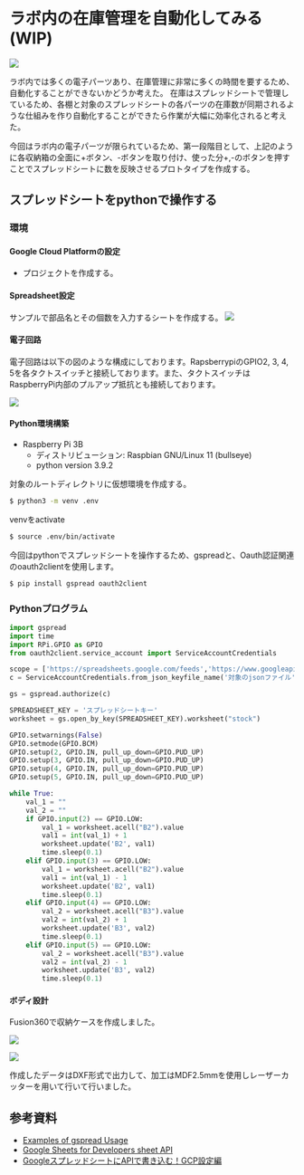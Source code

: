 <head>
  <link href="../css/extra.css" rel="stylesheet"></link>
</head>

# ラボ内の在庫管理を自動化してみる (WIP)

![](../images/prototype/prototype1/idea_sketch/idea_sketch.jpg#center)

ラボ内では多くの電子パーツあり、在庫管理に非常に多くの時間を要するため、自動化することができないかどうか考えた。
在庫はスプレッドシートで管理しているため、各棚と対象のスプレッドシートの各パーツの在庫数が同期されるような仕組みを作り自動化することができたら作業が大幅に効率化されると考えた。


今回はラボ内の電子パーツが限られているため、第一段階目として、上記のように各収納箱の全面に+ボタン、-ボタンを取り付け、使った分+,-のボタンを押すことでスプレッドシートに数を反映させるプロトタイプを作成する。


## スプレッドシートをpythonで操作する

### 環境

#### Google Cloud Platformの設定

- プロジェクトを作成する。
<!-- 
Google Cloud のコンソール画面を開いたらまず最初に新しいプロジェクトを作成します。
ナビゲーションメニューから以下の黄色い枠で囲われた部分をクリックします。
![](../images/prototype/prototype1/gcp_1.jpg#center)

プロジェクト選択・新規作成のウィンドウが表示されるため、新しいプロジェクトをクリックします。
![](../images/prototype/prototype1/gcp_2.jpg#center)

新しいプロジェクト作成ページに遷移するため、プロジェクト名を入力して作成ボタンをクリックします。
![](../images/prototype/prototype1/gcp_3.jpg#center)

プロジェクトができると、ナビゲーションバーの通知からプロジェクトを確認できるため、「プロジェクトを選択」をクリックして、作成したプロジェクトに移動しましょう。
![](../images/prototype/prototype1/gcp_4.jpg#center)

移動すると、対象のプロジェクトのダッシュボードページに遷移します。
![](../images/prototype/prototype1/gcp_5.jpg#center)

2. Spreadsheet APIとGoogle Drive APIを有効にする。

ハンバーガーメニューをクリックして「APIとサービス」-> 「ライブラリ」を選択します。
![](../images/prototype/prototype1/gcp_6.jpg#center)

以下のライブラリ検索ページが表示されるため、検索ボックスに「spreadsheet」と入力して「Google Sheets API」を表示します。
![](../images/prototype/prototype1/gcp_7.jpg#center)

Google Sheets APIを有効にするため、「有効にする」ボタンをクリックします。
![](../images/prototype/prototype1/gcp_8.jpg#center)


次に、上記と同様にGoogle Drive APIを検索して、有効化します。
![](../images/prototype/prototype1/gcp_9.jpg#center)

![](../images/prototype/prototype1/gcp_10.jpg#center)

「APIとサービス」-> 「有効なAPIとサービス」から有効化されていることを確認することができます。
![](../images/prototype/prototype1/gcp_11.jpg#center)


![](../images/prototype/prototype1/gcp_12.jpg#center)


5. 「認証情報」-> 「サービスアカウント名」-> 「役割: 編集者」, 「キータイプ: JSON」で作成する。 -->


#### Spreadsheet設定
サンプルで部品名とその個数を入力するシートを作成する。
![](../images/prototype/prototype1/spreadsheet/spreadsheet_1.jpg#center)

#### 電子回路

電子回路は以下の図のような構成にしております。RapsberrypiのGPIO2, 3, 4, 5を各タクトスイッチと接続しております。また、タクトスイッチはRaspberryPi内部のプルアップ抵抗とも接続しております。

![](../images/prototype/prototype1/circuit/circuit_1.jpg#center)

#### Python環境構築
- Raspberry Pi 3B
    - ディストリビューション: Raspbian GNU/Linux 11 (bullseye)
    - python version 3.9.2

対象のルートディレクトリに仮想環境を作成する。
```bash
$ python3 -m venv .env
```

venvをactivate
```bash
$ source .env/bin/activate
```

今回はpythonでスプレッドシートを操作するため、gspreadと、Oauth認証関連のoauth2clientを使用します。
```bash
$ pip install gspread oauth2client
```

### Pythonプログラム
```python
import gspread
import time
import RPi.GPIO as GPIO
from oauth2client.service_account import ServiceAccountCredentials

scope = ['https://spreadsheets.google.com/feeds','https://www.googleapis.com/auth/drive']
c = ServiceAccountCredentials.from_json_keyfile_name('対象のjsonファイル', scope)

gs = gspread.authorize(c)

SPREADSHEET_KEY = 'スプレッドシートキー'
worksheet = gs.open_by_key(SPREADSHEET_KEY).worksheet("stock")

GPIO.setwarnings(False)
GPIO.setmode(GPIO.BCM)
GPIO.setup(2, GPIO.IN, pull_up_down=GPIO.PUD_UP)
GPIO.setup(3, GPIO.IN, pull_up_down=GPIO.PUD_UP)
GPIO.setup(4, GPIO.IN, pull_up_down=GPIO.PUD_UP)
GPIO.setup(5, GPIO.IN, pull_up_down=GPIO.PUD_UP)

while True:
    val_1 = ""
    val_2 = ""
    if GPIO.input(2) == GPIO.LOW:
        val_1 = worksheet.acell("B2").value
        val1 = int(val_1) + 1
        worksheet.update('B2', val1)
        time.sleep(0.1)
    elif GPIO.input(3) == GPIO.LOW:
        val_1 = worksheet.acell("B2").value
        val1 = int(val_1) - 1
        worksheet.update('B2', val1)
        time.sleep(0.1)
    elif GPIO.input(4) == GPIO.LOW:
        val_2 = worksheet.acell("B3").value
        val2 = int(val_2) + 1
        worksheet.update('B3', val2)
        time.sleep(0.1)
    elif GPIO.input(5) == GPIO.LOW:
        val_2 = worksheet.acell("B3").value
        val2 = int(val_2) - 1
        worksheet.update('B3', val2)
        time.sleep(0.1)
```

#### ボディ設計

Fusion360で収納ケースを作成しました。

![](../images/prototype/prototype1/fusion360/fusion360_1.jpg#center)

![](../images/prototype/prototype1/fusion360/fusion360_2.jpg#center)

作成したデータはDXF形式で出力して、加工はMDF2.5mmを使用しレーザーカッターを用いて行いて行いました。



## 参考資料
- [Examples of gspread Usage](https://docs.gspread.org/en/latest/user-guide.html)
- [Google Sheets for Developers sheet API](https://developers.google.com/sheets/api)
- [GoogleスプレッドシートにAPIで書き込む！GCP設定編](https://amg-solution.jp/blog/26703)

